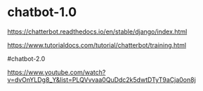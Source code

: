 # chatbot-1.0

https://chatterbot.readthedocs.io/en/stable/django/index.html

https://www.tutorialdocs.com/tutorial/chatterbot/training.html

#chatbot-2.0

https://www.youtube.com/watch?v=dvOnYLDg8_Y&list=PLQVvvaa0QuDdc2k5dwtDTyT9aCja0on8j
